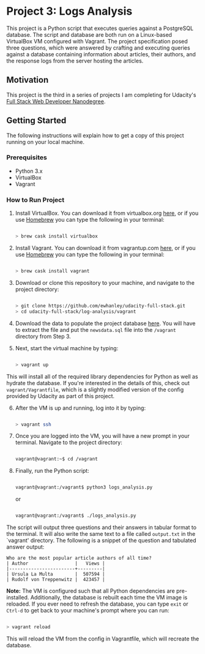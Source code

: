 # Project 3: Logs Analysis

This project is a Python script that executes queries against a PostgreSQL database. The script and database are both run on a Linux-based VirtualBox VM configured with Vagrant. The project specification posed three questions, which were answered by crafting and executing queries against a database containing information about articles, their authors, and the response logs from the server hosting the articles.

## Motivation

This project is the third in a series of projects I am completing for Udacity's [Full Stack Web Developer Nanodegree](https://www.udacity.com/course/full-stack-web-developer-nanodegree--nd004).

## Getting Started

The following instructions will explain how to get a copy of this project running on your local machine.

### Prerequisites

* Python 3.x
* VirtualBox
* Vagrant

### How to Run Project

1. Install VirtualBox. You can download it from virtualbox.org [here](https://www.virtualbox.org/wiki/Downloads), or if you use [Homebrew](https://brew.sh/) you can type the following in your terminal:

    ```bash

    > brew cask install virtualbox
    ```

2. Install Vagrant. You can download it from vagrantup.com [here](https://www.vagrantup.com/downloads.html), or if you use [Homebrew](https://brew.sh/) you can type the following in your terminal:

    ```bash

    > brew cask install vagrant
    ```

3. Download or clone this repository to your machine, and navigate to the project directory:

    ```bash

    > git clone https://github.com/ewhanley/udacity-full-stack.git
    > cd udacity-full-stack/log-analysis/vagrant
    ```

4. Download the data to populate the project database [here](https://d17h27t6h515a5.cloudfront.net/topher/2016/August/57b5f748_newsdata/newsdata.zip). You will have to extract the file and put the `newsdata.sql` file into the `/vagrant` directory from Step 3.

5. Next, start the virtual machine by typing:

    ```bash

    > vagrant up

This will install all of the required library dependencies for Python as well as hydrate the database. If you're interested in the details of this, check out `vagrant/Vagrantfile`, which is a slightly modified version of the config provided by Udacity as part of this project.

6. After the VM is up and running, log into it by typing:

    ```bash

    > vagrant ssh

7. Once you are logged into the VM, you will have a new prompt in your terminal. Navigate to the project directory:

    ```bash

    vagrant@vagrant:~$ cd /vagrant
    ```

8. Finally, run the Python script:

    ```bash

    vagrant@vagrant:/vagrant$ python3 logs_analysis.py
    ```

    or

    ```bash

    vagrant@vagrant:/vagrant$ ./logs_analysis.py
    ```

The script will output three questions and their answers in tabular format to the terminal. It will also write the same text to a file called `output.txt` in the `vagrant' directory. The following is a snippet of the question and tabulated answer output:

    Who are the most popular article authors of all time?
    | Author                 |   Views |
    |------------------------+---------|
    | Ursula La Multa        |  507594 |
    | Rudolf von Treppenwitz |  423457 |

**Note:** The VM is configured such that all Python dependencies are pre-installed. Additionally, the database is rebuilt each time the VM image is reloaded. If you ever need to refresh the database, you can type `exit` or `Ctrl-d` to get back to your machine's prompt where you can run:

```bash

> vagrant reload
```

This will reload the VM from the config in Vagrantfile, which will recreate the database.

